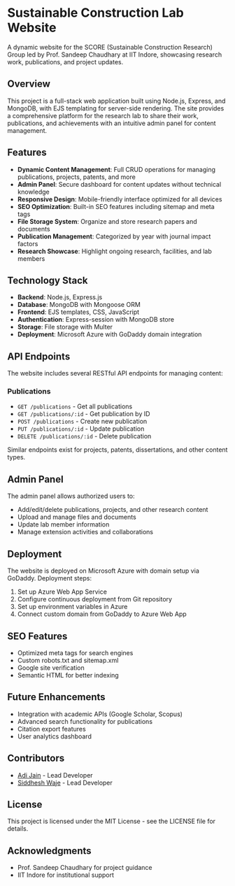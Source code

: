 # Sustainable Construction Lab Website

A dynamic website for the SCORE (Sustainable Construction Research) Group led by Prof. Sandeep Chaudhary at IIT Indore, showcasing research work, publications, and project updates.

## Overview

This project is a full-stack web application built using Node.js, Express, and MongoDB, with EJS templating for server-side rendering. The site provides a comprehensive platform for the research lab to share their work, publications, and achievements with an intuitive admin panel for content management.

## Features

- **Dynamic Content Management**: Full CRUD operations for managing publications, projects, patents, and more
- **Admin Panel**: Secure dashboard for content updates without technical knowledge
- **Responsive Design**: Mobile-friendly interface optimized for all devices
- **SEO Optimization**: Built-in SEO features including sitemap and meta tags
- **File Storage System**: Organize and store research papers and documents
- **Publication Management**: Categorized by year with journal impact factors
- **Research Showcase**: Highlight ongoing research, facilities, and lab members

## Technology Stack

- **Backend**: Node.js, Express.js
- **Database**: MongoDB with Mongoose ORM
- **Frontend**: EJS templates, CSS, JavaScript
- **Authentication**: Express-session with MongoDB store
- **Storage**: File storage with Multer
- **Deployment**: Microsoft Azure with GoDaddy domain integration

## API Endpoints

The website includes several RESTful API endpoints for managing content:

### Publications
- `GET /publications` - Get all publications
- `GET /publications/:id` - Get publication by ID
- `POST /publications` - Create new publication
- `PUT /publications/:id` - Update publication
- `DELETE /publications/:id` - Delete publication

Similar endpoints exist for projects, patents, dissertations, and other content types.

## Admin Panel

The admin panel allows authorized users to:
- Add/edit/delete publications, projects, and other research content
- Upload and manage files and documents
- Update lab member information
- Manage extension activities and collaborations

## Deployment

The website is deployed on Microsoft Azure with domain setup via GoDaddy. Deployment steps:

1. Set up Azure Web App Service
2. Configure continuous deployment from Git repository
3. Set up environment variables in Azure
4. Connect custom domain from GoDaddy to Azure Web App

## SEO Features

- Optimized meta tags for search engines
- Custom robots.txt and sitemap.xml
- Google site verification
- Semantic HTML for better indexing

## Future Enhancements

- Integration with academic APIs (Google Scholar, Scopus)
- Advanced search functionality for publications
- Citation export features
- User analytics dashboard

## Contributors

- [Adi Jain](https://github.com/adijain123) - Lead Developer
- [Siddhesh Waje](https://github.com/siddhesh434) - Lead Developer

## License

This project is licensed under the MIT License - see the LICENSE file for details.

## Acknowledgments

- Prof. Sandeep Chaudhary for project guidance
- IIT Indore for institutional support
